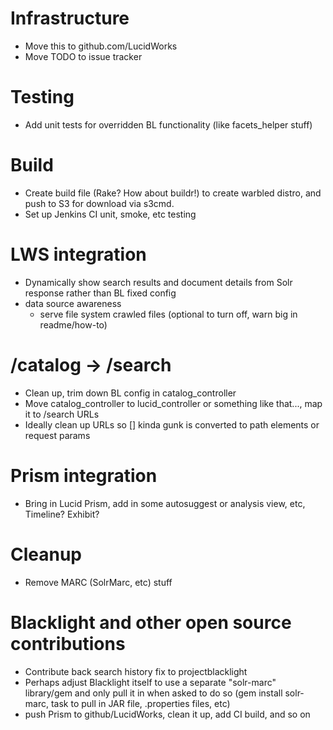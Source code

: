 # Infrastructure
- Move this to github.com/LucidWorks
- Move TODO to issue tracker

# Testing
- Add unit tests for overridden BL functionality (like facets_helper stuff)

# Build
- Create build file (Rake?  How about buildr!) to create warbled distro, and push to S3 for download via s3cmd.
- Set up Jenkins CI unit, smoke, etc testing

# LWS integration
- Dynamically show search results and document details from Solr response rather than BL fixed config
- data source awareness
  * serve file system crawled files (optional to turn off, warn big in readme/how-to)
  
# /catalog -> /search
- Clean up, trim down BL config in catalog_controller
- Move catalog_controller to lucid_controller or something like that..., map it to /search URLs
- Ideally clean up URLs so [] kinda gunk is converted to path elements or request params

# Prism integration
- Bring in Lucid Prism, add in some autosuggest or analysis view, etc, Timeline?  Exhibit?

# Cleanup
- Remove MARC (SolrMarc, etc) stuff

# Blacklight and other open source contributions
- Contribute back search history fix to projectblacklight
- Perhaps adjust Blacklight itself to use a separate "solr-marc" library/gem and only pull it in when asked to do so (gem install solr-marc, task to pull in JAR file, .properties files, etc)
- push Prism to github/LucidWorks, clean it up, add CI build, and so on
